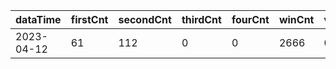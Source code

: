 |dataTime|firstCnt|secondCnt|thirdCnt|fourCnt|winCnt|vrate|wrate|
|-|-|-|-|-|-|-|-|
|2023-04-12|61|112|0|0|2666|0%|0%|